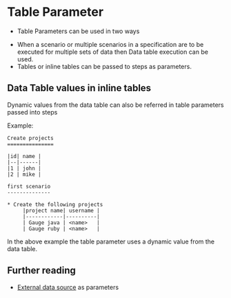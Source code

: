 # Table Parameter

* Table Parameters can be used in two ways
- When a scenario or multiple scenarios in a specification are to be executed for multiple sets of data then Data table execution can be used.
- Tables or inline tables can be passed to steps as parameters.

## Data Table values in inline tables
Dynamic values from the data table can also be referred in table parameters passed into steps

Example:

```
Create projects
===============

|id| name |
|--|------|
|1 | john |
|2 | mike |

first scenario
--------------

* Create the following projects
     |project name| username |
     |------------|----------|
     | Gauge java | <name>   |
     | Gauge ruby | <name>   |
```

In the above example the table parameter uses a dynamic value from the data table.

## Further reading
* [External data source](special_parameters.md) as parameters
